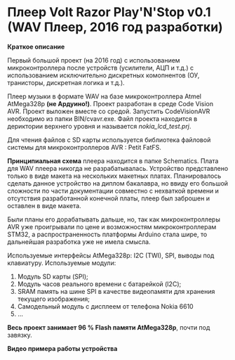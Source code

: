 # Плеер Volt Razor Play'N'Stop v0.1 (WAV Плеер, 2016 год разработки)

**Краткое описание**

Первый большой проект (на 2016 год) с использованием микроконтроллера после устройств (усилители, АЦП и т.д.) 
с использованием исключительно дискретных комопнентов (ОУ, транисторы, дискретная логика и т.д.).

Плеер музыки в формате WAV на базе микроконтроллера Atmel AtMega328p **(не Ардуино!)**.
Проект разработан в среде Code Vision AVR. Проект выложен вместе со средой. 
Запустить CodeVisionAVR необходимо из папки BIN/cvavr.exe. Файл проекта находится в дериктории
верхнего уровня и называется _nokia_lcd_test.prj_.

Для чтения файлов с SD карты используется библиотека файловой системы для микроконтроллеров AVR : Petit FatFS. 

**Принципиальная схема** плеера находится в папке Schematics. Плата для WAV плеера никогда не разрабатывалась.
Устройство представлено только в виде макета на нескольких макетных платах.
Планировалось сделать данное устройство на диплом бакалавра, но ввиду его большой сложности по части документации
совместно с нехваткой времени и отсутствия разработанной конечной платы, плеер был заброшен и оставлен в виде макета.

Были планы его дорабатывать дальше, но, так как микроконтроллеры AVR уже проигрывали по цене и возможностям 
микроконтроллерам STM32, а распространенность платформы Arduino стала шире, то дальнейшая разработка уже не имела смысла.

Используемые интерфейсы AtMega328p: I2C (TWI), SPI, выводы под клавиатуру.
Используемые модули:
1) Модуль SD карты (SPI);
2) Модуль часов реального времени с батарейкой (I2C);
3) SRAM память на шине SPI в качестве видеопамяти для хранения текущего изображения;
4) Самодельный модуль с дисплеем от телефона Nokia 6610
5) ...

**Весь проект занимает 96 % Flash памяти AtMega328p**, почти под завязку.


**Видео примера работы устройства**

